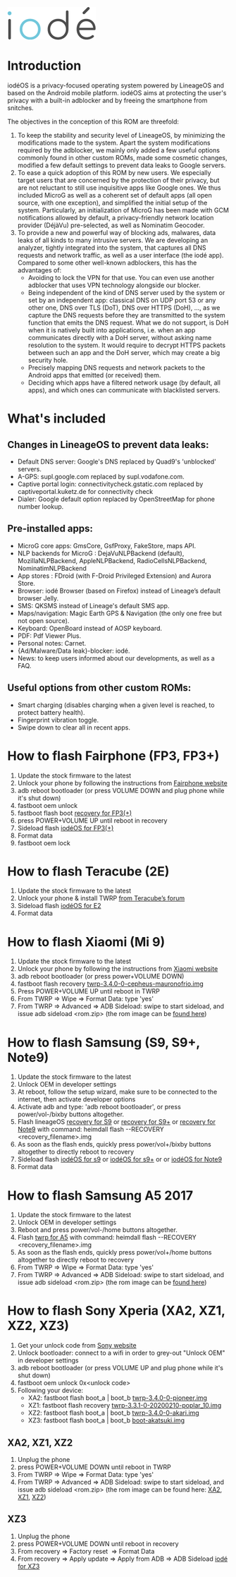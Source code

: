 ![alt text](pictures/iode_20174.png)

# Introduction

iodéOS is a privacy-focused operating system powered by LineageOS and based on the Android mobile platform. iodéOS aims at protecting the user's privacy with a built-in adblocker and by freeing the smartphone from snitches.

The objectives in the conception of this ROM are threefold:

1. To keep the stability and security level of LineageOS, by minimizing the modifications made to the system. Apart the system modifications required by the adblocker, we mainly only added a few useful options commonly found in other custom ROMs, made some cosmetic changes, modified a few default settings to prevent data leaks to Google servers.
1. To ease a quick adoption of this ROM by new users. We especially target users that are concerned by the protection of their privacy, but are not reluctant to still use inquisitive apps like Google ones. We thus included MicroG as well as a coherent set of default apps (all open source, with one exception), and simplified the initial setup of the system. Particularly, an initialization of MicroG has been made with GCM notifications allowed by default, a privacy-friendly network location provider (DéjàVu) pre-selected, as well as Nominatim Geocoder.
1. To provide a new and powerful way of blocking ads, malwares, data leaks of all kinds to many intrusive servers. We are developing an analyzer, tightly integrated into the system, that captures all DNS requests and network traffic, as well as a user interface (the iodé app). Compared to some other well-known adblockers, this has the advantages of:
   * Avoiding to lock the VPN for that use. You can even use another adblocker that uses VPN technology alongside our blocker.
   * Being independent of the kind of DNS server used by the system or set by an independent app: classical DNS on UDP port 53 or any other one, DNS over TLS (DoT), DNS over HTTPS (DoH), ..., as we capture the DNS requests before they are transmitted to the system function that emits the DNS request. What we do not support, is DoH when it is natively built into applications, i.e. when an app communicates directly with a DoH server, without asking name resolution to the system. It would require to decrypt HTTPS packets between such an app and the DoH server, which may create a big security hole.
   * Precisely mapping DNS requests and network packets to the Android apps that emitted (or received) them.
   * Deciding which apps have a filtered network usage (by default, all apps), and which ones can communicate with blacklisted servers.

# What's included

## Changes in LineageOS to prevent data leaks:
* Default DNS server: Google's DNS replaced by Quad9's 'unblocked' servers.
* A-GPS: supl.google.com replaced by supl.vodafone.com.
* Captive portal login: connectivitycheck.gstatic.com replaced by captiveportal.kuketz.de for connectivity check
* Dialer: Google default option replaced by OpenStreetMap for phone number lookup.

## Pre-installed apps:
* MicroG core apps: GmsCore, GsfProxy, FakeStore, maps API.
* NLP backends for MicroG : DejaVuNLPBackend (default), MozillaNLPBackend, AppleNLPBackend, RadioCellsNLPBackend, NominatimNLPBackend
* App stores : FDroid (with F-Droid Privileged Extension) and Aurora Store.
* Browser: iodé Browser (based on Firefox) instead of Lineage’s default browser Jelly.
* SMS: QKSMS instead of Lineage's default SMS app.
* Maps/navigation: Magic Earth GPS & Navigation (the only one free but not open source).
* Keyboard: OpenBoard instead of AOSP keyboard.
* PDF: Pdf Viewer Plus.
* Personal notes: Carnet.
* {Ad/Malware/Data leak}-blocker: iodé.
* News: to keep users informed about our developments, as well as a FAQ.

## Useful options from other custom ROMs:
* Smart charging (disables charging when a given level is reached, to protect battery health).
* Fingerprint vibration toggle.
* Swipe down to clear all in recent apps.

# How to flash Fairphone (FP3, FP3+)

1. Update the stock firmware to the latest
1. Unlock your phone by following the instructions from [Fairphone website](https://www.fairphone.com/en/bootloader-unlocking-code-for-fairphone-3/)
1. adb reboot bootloader (or press VOLUME DOWN and plug phone while it's shut down)
1. fastboot oem unlock
1. fastboot flash boot [recovery for FP3(+)](https://github.com/iodeOS/ota/releases/download/v1-FP3/recovery.img)
1. press POWER+VOLUME UP until reboot in recovery
1. Sideload flash [iodéOS for FP3(+)](https://github.com/iodeOS/ota/releases/tag/v1-FP3)
1. Format data
1. fastboot oem lock


# How to flash Teracube (2E)

1. Update the stock firmware to the latest
2. Unlock your phone & install TWRP [from Teracube’s forum](https://community.myteracube.com/t/advanced-users-only-twrp-recovery-root-for-teracube-2e/1729)
3. Sideload flash [iodéOS for E2](https://github.com/iodeOS/ota/releases/tag/v1-2e)
4. Format data



# How to flash Xiaomi (Mi 9)

1. Update the stock firmware to the latest
1. Unlock your phone by following the instructions from [Xiaomi website](https://en.miui.com/unlock/)
1. adb reboot bootloader (or press power+VOLUME DOWN)
1. fastboot flash recovery [twrp-3.4.0-0-cepheus-mauronofrio.img](https://github.com/iodeOS/ota/releases/download/v1-cepheus/twrp-3.4.0-0-cepheus-mauronofrio.img)
1. Press POWER+VOLUME UP until reboot in TWRP
1. From TWRP => Wipe => Format Data: type 'yes'
1. From TWRP => Advanced => ADB Sideload: swipe to start sideload, and issue adb sideload &lt;rom.zip&gt; (the rom image can be [found here](https://github.com/iodeOS/ota/releases/tag/v1-cepheus))

# How to flash Samsung (S9, S9+, Note9)

1. Update the stock firmware to the latest
1. Unlock OEM in developer settings
1. At reboot, follow the setup wizard, make sure to be connected to the internet, then activate developer options
1. Activate adb and type: 'adb reboot bootloader', or press  power/vol-/bixby buttons altogether.
1. Flash lineageOS [recovery for S9](https://github.com/iodeOS/ota/releases/tag/v1-starlte/recovery.img) or  [recovery for S9+](https://github.com/iodeOS/ota/releases/tag/v1-star2lte/recovery.img) or [recovery for Note9](https://github.com/iodeOS/ota/releases/tag/v1-crownlte/recovery.img) with command: heimdall flash --RECOVERY <recovery_filename>.img
1. As soon as the flash ends, quickly press power/vol+/bixby buttons altogether to directly reboot to recovery
1. Sideload flash [iodéOS for s9](https://github.com/iodeOS/ota/releases/tag/v1-starlte) or [iodéOS for s9+](https://github.com/iodeOS/ota/releases/tag/v1-star2lte) or or [iodéOS for Note9](https://github.com/iodeOS/ota/releases/tag/v1-crownlte)
1. Format data

# How to flash Samsung A5 2017

1. Update the stock firmware to the latest
1. Unlock OEM in developer settings
1. Reboot and press power/vol-/home buttons altogether.
1. Flash [twrp for A5](https://github.com/iodeOS/ota/releases/download/v1-a5y17lte/twrp-3.5.0_9-0-a5y17lte.img) with command: heimdall flash --RECOVERY <recovery_filename>.img
1. As soon as the flash ends, quickly press power/vol+/home buttons altogether to directly reboot to recovery
1. From TWRP => Wipe => Format Data: type 'yes'
1. From TWRP => Advanced => ADB Sideload: swipe to start sideload, and issue adb sideload &lt;rom.zip&gt; (the rom image can be [found here](https://github.com/iodeOS/ota/releases/tag/v1-a5y17lte))

# How to flash Sony Xperia (XA2, XZ1, XZ2, XZ3)

1. Get your unlock code from [Sony website](https://developer.sony.com/develop/open-devices/get-started/unlock-bootloader)
1. Unlock bootloader: connect to a wifi in order to grey-out "Unlock OEM" in developer settings
1. adb reboot bootloader (or press VOLUME UP and plug phone while it's shut down)
1. fastboot oem unlock 0x&lt;unlock code&gt;
1. Following your device:
   * XA2: fastboot flash boot_a | boot_b [twrp-3.4.0-0-pioneer.img](https://github.com/iodeOS/ota/releases/download/v1-pioneer/twrp-3.4.0-0-pioneer.img)
   * XZ1: fastboot flash recovery [twrp-3.3.1-0-20200210-poplar_10.img](https://github.com/iodeOS/ota/releases/download/v1-poplar/twrp-3.3.1-0-20200210-poplar_10.img)
   * XZ2: fastboot flash boot_a | boot_b [twrp-3.4.0-0-akari.img](https://github.com/iodeOS/ota/releases/download/v1-akari/twrp-3.4.0-0-akari.img)
   * XZ3: fastboot flash boot_a | boot_b [boot-akatsuki.img](https://github.com/iodeOS/ota/releases/download/v1-akatsuki/boot-akatsuki.img)

## XA2, XZ1, XZ2

1. Unplug the phone
1. press POWER+VOLUME DOWN until reboot in TWRP
1. From TWRP => Wipe => Format Data: type 'yes'
1. From TWRP => Advanced => ADB Sideload: swipe to start sideload, and issue adb sideload &lt;rom.zip&gt; (the rom image can be found here: [XA2](https://github.com/iodeOS/ota/releases/tag/v1-pioneer), [XZ1](https://github.com/iodeOS/ota/releases/tag/v1-poplar), [XZ2](https://github.com/iodeOS/ota/releases/tag/v1-akari))

## XZ3 

1. Unplug the phone
1. press POWER+VOLUME DOWN until reboot in recovery
2. From recovery => Factory reset  => Format Data
3. From recovery => Apply update => Apply from ADB => ADB Sideload [iodé for XZ3](https://github.com/iodeOS/ota/releases/download/v1-akatsuki/iode-2.0-20210625-akatsuki.zip)
